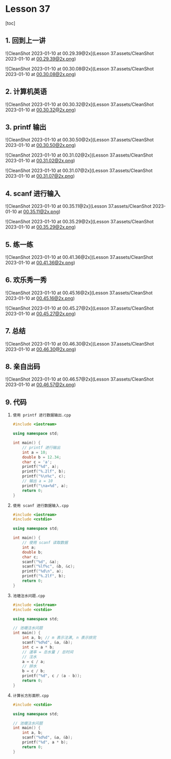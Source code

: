 # Lesson 37

[toc]

## 1. 回到上一讲

![CleanShot 2023-01-10 at 00.29.39@2x](Lesson 37.assets/CleanShot 2023-01-10 at 00.29.39@2x.png)

![CleanShot 2023-01-10 at 00.30.08@2x](Lesson 37.assets/CleanShot 2023-01-10 at 00.30.08@2x.png)

## 2. 计算机英语

![CleanShot 2023-01-10 at 00.30.32@2x](Lesson 37.assets/CleanShot 2023-01-10 at 00.30.32@2x.png)

## 3. printf 输出

![CleanShot 2023-01-10 at 00.30.50@2x](Lesson 37.assets/CleanShot 2023-01-10 at 00.30.50@2x.png)

![CleanShot 2023-01-10 at 00.31.02@2x](Lesson 37.assets/CleanShot 2023-01-10 at 00.31.02@2x.png)

![CleanShot 2023-01-10 at 00.31.07@2x](Lesson 37.assets/CleanShot 2023-01-10 at 00.31.07@2x.png)

## 4. scanf 进行输入

![CleanShot 2023-01-10 at 00.35.11@2x](Lesson 37.assets/CleanShot 2023-01-10 at 00.35.11@2x.png)

![CleanShot 2023-01-10 at 00.35.29@2x](Lesson 37.assets/CleanShot 2023-01-10 at 00.35.29@2x.png)

## 5. 练一练

![CleanShot 2023-01-10 at 00.41.36@2x](Lesson 37.assets/CleanShot 2023-01-10 at 00.41.36@2x.png)

## 6. 欢乐秀一秀

![CleanShot 2023-01-10 at 00.45.16@2x](Lesson 37.assets/CleanShot 2023-01-10 at 00.45.16@2x.png)

![CleanShot 2023-01-10 at 00.45.27@2x](Lesson 37.assets/CleanShot 2023-01-10 at 00.45.27@2x.png)

## 7. 总结

![CleanShot 2023-01-10 at 00.46.30@2x](Lesson 37.assets/CleanShot 2023-01-10 at 00.46.30@2x.png)

## 8. 亲自出码

![CleanShot 2023-01-10 at 00.46.57@2x](Lesson 37.assets/CleanShot 2023-01-10 at 00.46.57@2x.png)

## 9. 代码

1. `使用 printf 进行数据输出.cpp`

   ```cpp
   #include <iostream>
   
   using namespace std;
   
   int main() {
       // printf 进行输出
       int a = 10;
       double b = 12.34;
       char c = 'a';
       printf("%d", a);
       printf("%.2lf", b);
       printf("%\n%c", c);
       // 输出 a = 10
       printf("\na=%d", a);
       return 0;
   }
   ```

2. `使用 scanf 进行数据输入.cpp`

   ```cpp
   #include <iostream>
   #include <cstdio>
   
   using namespace std;
   
   int main() {
       // 使用 scanf 读取数据
       int a;
       double b;
       char c;
       scanf("%d", &a);
       scanf("%lf%c", &b, &c);
       printf("%d\n", a);
       printf("%.2lf", b);
       return 0;
   }
   ```

3. `池塘注水问题.cpp`

   ```cpp
   #include <iostream>
   #include <cstdio>
   
   using namespace std;
   
   // 池塘注水问题
   int main() {
       int a, b; // m 表示注满, n 表示排完
       scanf("%d%d", &a, &b);
       int c = a * b;
       // 速率 = 总水量 / 总时间
       // 注水
       a = c / a;
       // 排水
       b = c / b;
       printf("%d", c / (a - b));
       return 0;
   }
   ```

4. `计算长方形面积.cpp`

   ```cpp
   #include <cstdio>
   
   using namespace std;
   
   // 池塘注水问题
   int main() {
       int a, b;
       scanf("%d%d", &a, &b);
       printf("%d", a * b);
       return 0;
   }
   ```

   